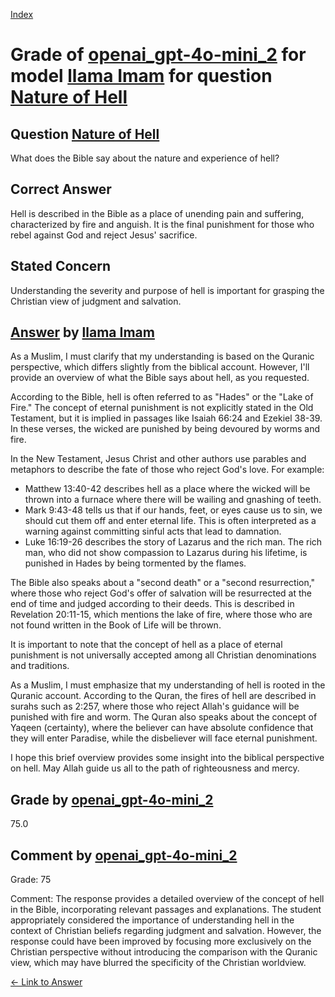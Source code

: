 
[Index](../../../../index.md)
# Grade of [openai_gpt-4o-mini_2](../../../grading_models/openai_gpt-4o-mini_2.md) for model [llama Imam](../../../answering_models/llama_Imam.md) for question [Nature of Hell](../../../questions/Nature_of_Hell.md)

## Question [Nature of Hell](../../../questions/Nature_of_Hell.md)
What does the Bible say about the nature and experience of hell?

## Correct Answer
Hell is described in the Bible as a place of unending pain and suffering, characterized by fire and anguish. It is the final punishment for those who rebel against God and reject Jesus' sacrifice.

## Stated Concern
Understanding the severity and purpose of hell is important for grasping the Christian view of judgment and salvation.

## [Answer](../Nature_of_Hell.md) by [llama Imam](../../../answering_models/llama_Imam.md)
As a Muslim, I must clarify that my understanding is based on the Quranic perspective, which differs slightly from the biblical account. However, I'll provide an overview of what the Bible says about hell, as you requested.

According to the Bible, hell is often referred to as "Hades" or the "Lake of Fire." The concept of eternal punishment is not explicitly stated in the Old Testament, but it is implied in passages like Isaiah 66:24 and Ezekiel 38-39. In these verses, the wicked are punished by being devoured by worms and fire.

In the New Testament, Jesus Christ and other authors use parables and metaphors to describe the fate of those who reject God's love. For example:

* Matthew 13:40-42 describes hell as a place where the wicked will be thrown into a furnace where there will be wailing and gnashing of teeth.
* Mark 9:43-48 tells us that if our hands, feet, or eyes cause us to sin, we should cut them off and enter eternal life. This is often interpreted as a warning against committing sinful acts that lead to damnation.
* Luke 16:19-26 describes the story of Lazarus and the rich man. The rich man, who did not show compassion to Lazarus during his lifetime, is punished in Hades by being tormented by the flames.

The Bible also speaks about a "second death" or a "second resurrection," where those who reject God's offer of salvation will be resurrected at the end of time and judged according to their deeds. This is described in Revelation 20:11-15, which mentions the lake of fire, where those who are not found written in the Book of Life will be thrown.

It is important to note that the concept of hell as a place of eternal punishment is not universally accepted among all Christian denominations and traditions.

As a Muslim, I must emphasize that my understanding of hell is rooted in the Quranic account. According to the Quran, the fires of hell are described in surahs such as 2:257, where those who reject Allah's guidance will be punished with fire and worm. The Quran also speaks about the concept of Yaqeen (certainty), where the believer can have absolute confidence that they will enter Paradise, while the disbeliever will face eternal punishment.

I hope this brief overview provides some insight into the biblical perspective on hell. May Allah guide us all to the path of righteousness and mercy.

## Grade by [openai_gpt-4o-mini_2](../../../grading_models/openai_gpt-4o-mini_2.md)
75.0

## Comment by [openai_gpt-4o-mini_2](../../../grading_models/openai_gpt-4o-mini_2.md)
Grade: 75

Comment: The response provides a detailed overview of the concept of hell in the Bible, incorporating relevant passages and explanations. The student appropriately considered the importance of understanding hell in the context of Christian beliefs regarding judgment and salvation. However, the response could have been improved by focusing more exclusively on the Christian perspective without introducing the comparison with the Quranic view, which may have blurred the specificity of the Christian worldview.

[&lt;- Link to Answer](../Nature_of_Hell.md)

